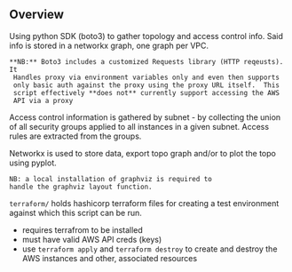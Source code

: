 ## Overview
Using python SDK (boto3) to gather topology and access control info.
Said info is stored in a networkx graph, one graph per VPC.

    **NB:** Boto3 includes a customized Requests library (HTTP reqeusts). It
     Handles proxy via environment variables only and even then supports
     only basic auth against the proxy using the proxy URL itself.  This
     script effectively **does not** currently support accessing the AWS
     API via a proxy

Access control information is gathered by subnet - by collecting the
union of all security groups applied to all instances in a given subnet.
Access rules are extracted from the groups.

Networkx is used to store data, export topo graph and/or to plot the
topo using pyplot.

    NB: a local installation of graphviz is required to
    handle the graphviz layout function.

```terraform/``` holds hashicorp terraform files for creating a test environment against which this script can be run.

* requires terrafrom to be installed
* must have valid AWS API creds (keys)
* use ```terraform apply``` and ```terraform destroy``` to create and destroy the AWS instances and other, associated resources